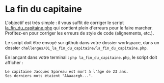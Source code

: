 # La fin du capitaine

L'objectif est très simple : il vous suffit de corriger le script [la_fin_du_capitaine.php](la_fin_du_capitaine.php) qui contient plein d'erreurs pour le faire marcher. Profitez-en pour corriger les erreurs de style de code (alignements, etc.).

Le script doit être envoyé sur github dans votre dossier workspace, dans un dossier `challenges/01_la_fin_du_capitaine/la_fin_du_capitaine.php`.

En lançant dans votre terminal : `php la_fin_du_capitaine.php`, le script doit afficher :

```
Le capitaine Jacques Spareau est mort à l'âge de 23 ans.
Ses derniers mots étaient "AAaaargh...".
```
